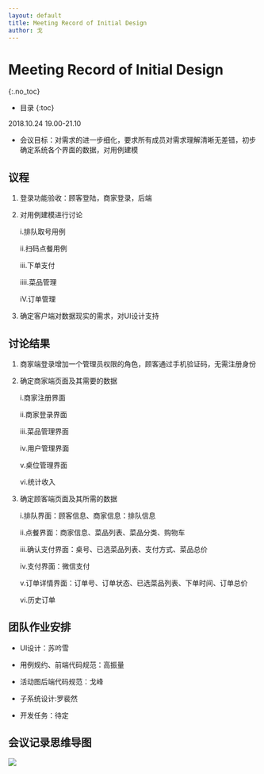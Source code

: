 ```yaml
---
layout: default
title: Meeting Record of Initial Design
author: 戈
---
```


# Meeting Record of Initial Design
{:.no_toc}

* 目录
{:toc}

2018.10.24 19.00-21.10

- 会议目标：对需求的进一步细化，要求所有成员对需求理解清晰无差错，初步确定系统各个界面的数据，对用例建模

## 议程
1. 登录功能验收：顾客登陆，商家登录，后端
2. 对用例建模进行讨论
	
	i.排队取号用例
	
	ii.扫码点餐用例

	iii.下单支付

	iiii.菜品管理

	iV.订单管理
3. 确定客户端对数据现实的需求，对UI设计支持

## 讨论结果
1. 商家端登录增加一个管理员权限的角色，顾客通过手机验证码，无需注册身份
2. 确定商家端页面及其需要的数据
	
	i.商家注册界面
	
	ii.商家登录界面
	
	iii.菜品管理界面
	
	iv.用户管理界面
	
	v.桌位管理界面
	
	vi.统计收入
3. 确定顾客端页面及其所需的数据

	i.排队界面：顾客信息、商家信息：排队信息
	
	ii.点餐界面：商家信息、菜品列表、菜品分类、购物车

	iii.确认支付界面：桌号、已选菜品列表、支付方式、菜品总价

	iv.支付界面：微信支付
	
	v.订单详情界面：订单号、订单状态、已选菜品列表、下单时间、订单总价

	vi.历史订单
## 团队作业安排
	
- UI设计：苏吟雪

- 用例规约、前端代码规范：高振量

- 活动图后端代码规范：戈峰 

- 子系统设计:罗裴然

- 开发任务：待定

## 会议记录思维导图

![][1]

[1]:https://raw.githubusercontent.com/PeakGe/Mind-Map/master/initial%20design%20meeting%20record.png
 
 
